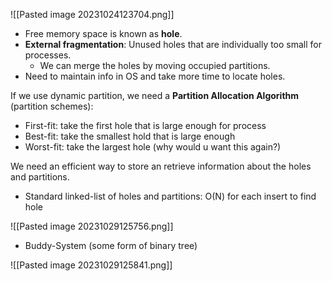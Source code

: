![[Pasted image 20231024123704.png]]

- Free memory space is known as **hole**.
- **External fragmentation**: Unused holes that are individually too small for processes.
	- We can merge the holes by moving occupied partitions.
- Need to maintain info in OS and take more time to locate holes.

If we use dynamic partition, we need a **Partition Allocation Algorithm** (partition schemes):
- First-fit: take the first hole that is large enough for process
- Best-fit: take the smallest hold that is large enough
- Worst-fit: take the largest hole (why would u want this again?)

We need an efficient way to store an retrieve information about the holes and partitions.
- Standard linked-list of holes and partitions: O(N) for each insert to find hole

![[Pasted image 20231029125756.png]]

- Buddy-System (some form of binary tree)

![[Pasted image 20231029125841.png]]
